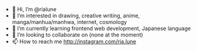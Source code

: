 - 👋 Hi, I’m @rialune
- 👀 I’m interested in drawing, creative writing, anime, manga/manhua/manhwa, internet, cosmology
- 🌱 I’m currently learning frontend web development, Japanese language
- 💞️ I’m looking to collaborate on (none at the moment)
- 📫 How to reach me http://instagram.com/ria.lune

<!---
rialune/rialune is a ✨ special ✨ repository because its `README.md` (this file) appears on your GitHub profile.
You can click the Preview link to take a look at your changes.
--->
